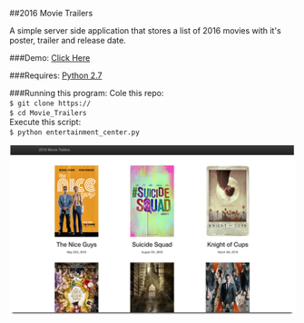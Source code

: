 ##2016 Movie Trailers

A simple server side application that stores a list of 2016 movies with it's poster, trailer and release date.

###Demo:
[Click Here](http://samurairanderson.github.io/Movie-Trailers/)

###Requires:
[Python 2.7](https://www.python.org/download/releases/2.7/)

###Running this program:
Cole this repo:<br>
`$ git clone https://`<br>
`$ cd Movie_Trailers`<br>
Execute this script:<br>
`$ python entertainment_center.py`

![2016 Movie Trailer](images/trailers.png)